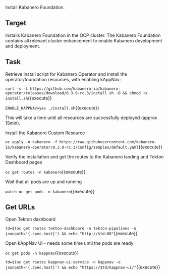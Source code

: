 Install Kabanero Foundation.

## Target

Installs Kabanero Foundation in the OCP cluster. The Kabanero Foundation contains all relevant cluster enhancement to enable Kabanero development and deployment.

## Task

Retrieve install script for Kabanero Operator and install the operator/foundation resources, with enabling kAppNav:

`curl -s -L https://github.com/kabanero-io/kabanero-operator/releases/download/0.3.0-rc.3/install.sh -O && chmod +x install.sh`{{execute}}

`ENABLE_KAPPNAV=yes ./install.sh`{{execute}}

This will take a time until all resources are successfully deployed (approx 15min).

Install the Kabanero Custom Resource

`oc apply -n kabanero -f https://raw.githubusercontent.com/kabanero-io/kabanero-operator/0.3.0-rc.3/config/samples/default.yaml`{{execute}}

Verify the installation and get the routes to the Kabanero landing and Tekton Dashboard pages

`oc get routes -n kabanero`{{execute}}

Wait that all pods are up and running

`watch oc get pods -n kabanero`{{execute}}

## Get URLs

Open Tekton dashboard

`td=$(oc get routes tekton-dashboard -n tekton-pipelines -o jsonpath='{.spec.host}') && echo "http://$td:80"`{{execute}}

Open kAppNav UI - needs some time until the pods are ready

`oc get pods -n kappnav`{{execute}}

`td=$(oc get routes kappnav-ui-service -n kappnav -o jsonpath='{.spec.host}') && echo "https://$td/kappnav-ui/"`{{execute}}

